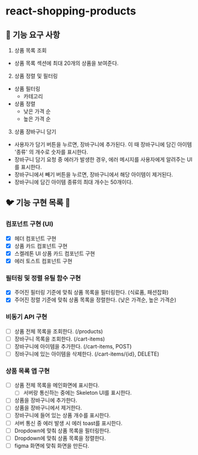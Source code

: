 # react-shopping-products

## 🎯 기능 요구 사항

1. 상품 목록 조회

- 상품 목록 섹션에 최대 20개의 상품을 보여준다.

2. 상품 정렬 및 필터링

- 상품 필터링
  - 카테고리
- 상품 정렬
  - 낮은 가격 순
  - 높은 가격 순

3. 상품 장바구니 담기

- 사용자가 담기 버튼을 누르면, 장바구니에 추가된다. 이 때 장바구니에 담긴 아이템 '종류' 의 개수로 숫자를 표시한다.
- 장바구니 담기 요청 중 에러가 발생한 경우, 에러 메시지를 사용자에게 알려주는 UI를 표시한다.
- 장바구니에서 빼기 버튼을 누르면, 장바구니에서 해당 아이템이 제거된다.
- 장바구니에 담긴 아이템 종류의 최대 개수는 50개이다.

## 🐦 기능 구현 목록 🦩

### 컴포넌트 구현 (UI)

- [x] 헤더 컴포넌트 구현
- [x] 상품 카드 컴포넌트 구현
- [x] 스켈레톤 UI 상품 카드 컴포넌트 구현
- [x] 에러 토스트 컴포넌트 구현

### 필터링 및 정렬 유틸 함수 구현

- [x] 주어진 필터링 기준에 맞춰 상품 목록을 필터링한다. (식료품, 패션잡화)
- [x] 주어진 정렬 기준에 맞춰 상품 목록을 정렬한다. (낮은 가격순, 높은 가격순)

### 비동기 API 구현

- [ ] 상품 전체 목록을 조회한다. (/products)
- [ ] 장바구니 목록을 조회한다. (/cart-items)
- [ ] 장바구니에 아이템을 추가한다. (/cart-items, POST)
- [ ] 징바구니에 있는 아이템을 삭제한다. (/cart-items/{id}, DELETE)

### 상품 목록 앱 구현

- [ ] 상품 전체 목록을 메인화면에 표시한다.
  - [ ] 서버랑 통신하는 중에는 Skeleton UI를 표시한다.
- [ ] 상품을 장바구니에 추가한다.
- [ ] 상품을 장바구니에서 제거한다.
- [ ] 장바구니에 들어 있는 상품 개수를 표시한다.
- [ ] 서버 통신 중 에러 발생 시 에러 toast를 표시한다.
- [ ] Dropdown에 맞춰 상품 목록을 필터링한다.
- [ ] Dropdown에 맞춰 상품 목록을 정렬한다.
- [ ] figma 화면에 맞춰 화면을 만든다.
